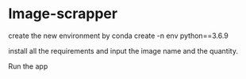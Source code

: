 # Image-scrapper

create the new environment by conda create -n env python==3.6.9

install all the requirements and input the image name and the quantity.

Run the app
